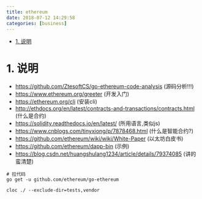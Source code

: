 ```yaml
---
title: ethereum
date: 2018-07-12 14:29:58
categories: [business]
---
```



<!-- TOC -->

- [1. 说明](#1-说明)

<!-- /TOC -->

<a id="markdown-1-说明" name="1-说明"></a>
# 1. 说明

* https://github.com/ZtesoftCS/go-ethereum-code-analysis (源码分析!!!)
* https://www.ethereum.org/greeter (开发入门)
* https://ethereum.org/cli (安装cli)
* http://ethdocs.org/en/latest/contracts-and-transactions/contracts.html (什么是合约)
* https://solidity.readthedocs.io/en/latest/ (所用语言,类似js)
* https://www.cnblogs.com/tinyxiong/p/7878468.html (什么是智能合约?)
* https://github.com/ethereum/wiki/wiki/White-Paper (以太坊白皮书)
* https://github.com/ethereum/dapp-bin (示例)
* https://blog.csdn.net/huangshulang1234/article/details/79374085 (讲的蛮清楚)

```
# 拉代码
go get -u github.com/ethereum/go-ethereum

cloc ./ --exclude-dir=tests,vendor
```

